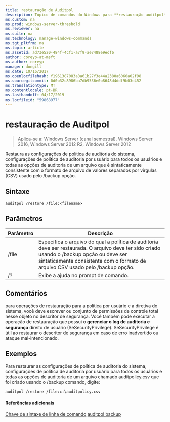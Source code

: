 ```yaml
---
title: restauração de Auditpol
description: Tópico de comandos do Windows para **restauração auditpol** -restaura configurações de política de auditoria do sistema, configurações de política de auditoria por usuário para todos os usuários e todas as opções de auditoria de um arquivo que é sintaticamente consistente com o separados por vírgula formato de arquivo CSV (valores) usado pelo /backup opção.
ms.custom: na
ms.prod: windows-server-threshold
ms.reviewer: na
ms.suite: na
ms.technology: manage-windows-commands
ms.tgt_pltfrm: na
ms.topic: article
ms.assetid: ad73e520-484f-4cf1-a7f9-ae7488e9edf6
author: coreyp-at-msft
ms.author: coreyp
manager: dongill
ms.date: 10/16/2017
ms.openlocfilehash: f1961387083a8a61b27f3e44a2380a6060a02f98
ms.sourcegitcommit: 0d0b32c8986ba7db9536e0b8648d4ddf9b03e452
ms.translationtype: MT
ms.contentlocale: pt-BR
ms.lasthandoff: 04/17/2019
ms.locfileid: "59868977"
---
```

# <a name="auditpol-restore"></a>restauração de Auditpol

>Aplica-se a: Windows Server (canal semestral), Windows Server 2016, Windows Server 2012 R2, Windows Server 2012

Restaura as configurações de política de auditoria do sistema, configurações de política de auditoria por usuário para todos os usuários e todas as opções de auditoria de um arquivo que é sintaticamente consistente com o formato de arquivo de valores separados por vírgulas (CSV) usado pelo /backup opção.

## <a name="syntax"></a>Sintaxe
```
auditpol /restore /file:<filename>
```
## <a name="parameters"></a>Parâmetros
|Parâmetro|Descrição|
|-------|--------|
|/file|Especifica o arquivo do qual a política de auditoria deve ser restaurada. O arquivo deve ter sido criado usando o /backup opção ou deve ser sintaticamente consistente com o formato de arquivo CSV usado pelo /backup opção.|
|/?|Exibe a ajuda no prompt de comando.|
## <a name="remarks"></a>Comentários
para operações de restauração para a política por usuário e a diretiva do sistema, você deve escrever ou conjunto de permissões de controle total nesse objeto no descritor de segurança. Você também pode executar a operação de restauração que possui o **gerenciar o log de auditoria e segurança** direito de usuário (SeSecurityPrivilege). SeSecurityPrivilege é útil ao restaurar o descritor de segurança em caso de erro inadvertido ou ataque mal-intencionado.
## <a name="BKMK_examples"></a>Exemplos
Para restaurar as configurações de política de auditoria do sistema, configurações de política de auditoria por usuário para todos os usuários e todas as opções de auditoria de um arquivo chamado auditpolicy.csv que foi criado usando o /backup comando, digite:
```
auditpol /restore /file:c:\auditpolicy.csv
```
#### <a name="additional-references"></a>Referências adicionais
[Chave de sintaxe de linha de comando](command-line-syntax-key.md)
[auditpol backup](auditpol-backup.md)
